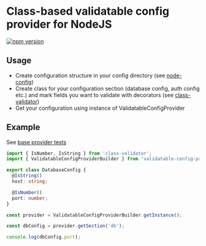 # Class-based validatable config provider for NodeJS

[![npm version](https://badge.fury.io/js/validatable-config-provider.svg)](https://badge.fury.io/js/validatable-config-provider)
## Usage

- Create configuration structure in your config directory (see [node-config](https://www.npmjs.com/package/config))
- Create class for your configuration section (database config, auth config etc.) and mark fields you want to validate with decorators (see [class-validator](https://www.npmjs.com/package/class-validator))
- Get your configuration using instance of ValidatableConfigProvider

## Example

See [base provider tests](./tests/src//ValidatableConfigProviderImpl.tests.ts)

```ts
import { IsNumber, IsString } from 'class-validator';
import { ValidatableConfigProviderBuilder } from 'validatable-config-provider';

export class DatabaseConfig {
  @IsString()
  host: string;

  @IsNumber()
  port: number;
}

const provider = ValidatableConfigProviderBuilder.getInstance();

const dbConfig = provider.getSection('db');

console.log(dbConfig.port);
```
